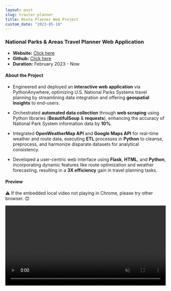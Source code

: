 ```yaml
---
layout: post
slug: travler planner
title: Route Planner Web Project
custom_date: "2023-05-10"
---
```


### National Parks & Areas Travel Planner Web Application
- **Website:** [Click here](http://lluuuoooo.pythonanywhere.com/)
- **Github:** [Click here](https://github.com/Lingduo-L/National_Park_Traveler_Route_Planner.git)
- **Duration:** February 2023 - Now

#### About the Project
- Engineered and deployed an **interactive web application** via PythonAnywhere, optimizing U.S. National Parks Systems travel planning by streamlining data integration and offering **geospatial insights** to end-users.
  
- Orchestrated **automated data collection** through **web scraping** using Python libraries (**BeautifulSoup** & **requests**), enhancing the accuracy of National Park System information data by **10%**.
  
- Integrated **OpenWeatherMap API** and **Google Maps API** for real-time weather and route data, executing **ETL** processes in **Python** to cleanse, preprocess, and harmonize disparate datasets for analytical consistency.
  
- Developed a user-centric web interface using **Flask**, **HTML**, and **Python**, incorporating dynamic features like route optimization and weather forecasting, resulting in a **3X efficiency** gain in travel planning tasks.

#### Preview
⚠️ If the embedded local video not playing in Chrome, please try other browser. 😊
<!-- <div class="parallax"></div> -->
<video width="100%" preload="auto" muted controls>
<!-- <video width="680" height="540" controls> -->
  <source src="/imgs/trp_demo.mp4" type="video/mp4">
  Your browser does not support the video tag.
</video>

